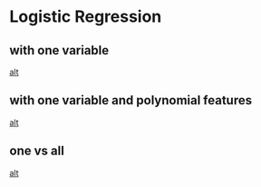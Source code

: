 # Logistic Regression

## with one variable 
[alt](./linear_boundary.png)
## with one variable and polynomial features
[alt](./non_linear_boundary.png)
## one vs all
[alt](./non_linear_multiple_boundary.png)
